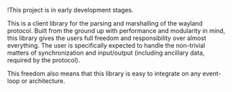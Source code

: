 !This project is in early development stages.

This is a client library for the parsing and marshalling of the wayland protocol. Built from the ground up with performance and modularity in mind, this library gives the users full freedom and responsibility over almost everything. The user is specifically expected to handle the non-trivial matters of synchronization and input/output (including ancillary data, required by the protocol).

This freedom also means that this library is easy to integrate on any event-loop or architecture.
